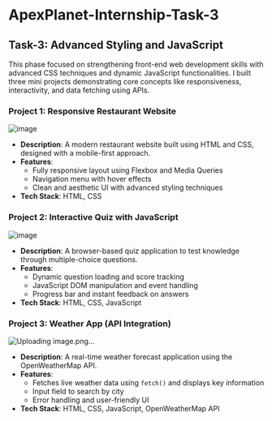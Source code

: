 # ApexPlanet-Internship-Task-3

## Task-3: Advanced Styling and JavaScript 

This phase focused on strengthening front-end web development skills with advanced CSS techniques and dynamic JavaScript functionalities. I built three mini projects demonstrating core concepts like responsiveness, interactivity, and data fetching using APIs.

### Project 1: Responsive Restaurant Website

![image](https://github.com/user-attachments/assets/5b377259-395b-492c-bcc4-c976433425b6)

- **Description**: A modern restaurant website built using HTML and CSS, designed with a mobile-first approach.
- **Features**:
  - Fully responsive layout using Flexbox and Media Queries
  - Navigation menu with hover effects
  - Clean and aesthetic UI with advanced styling techniques
- **Tech Stack**: HTML, CSS

### Project 2: Interactive Quiz with JavaScript

![image](https://github.com/user-attachments/assets/c15d76d8-3f1a-4da5-9106-0a356cfb2588)

- **Description**: A browser-based quiz application to test knowledge through multiple-choice questions.
- **Features**:
  - Dynamic question loading and score tracking
  - JavaScript DOM manipulation and event handling
  - Progress bar and instant feedback on answers
- **Tech Stack**: HTML, CSS, JavaScript

### Project 3: Weather App (API Integration)

![Uploading image.png…]()

- **Description**: A real-time weather forecast application using the OpenWeatherMap API.
- **Features**:
  - Fetches live weather data using `fetch()` and displays key information
  - Input field to search by city
  - Error handling and user-friendly UI
- **Tech Stack**: HTML, CSS, JavaScript, OpenWeatherMap API
